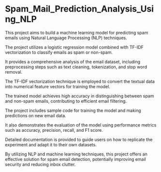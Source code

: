 # Spam_Mail_Prediction_Analysis_Using_NLP

This project aims to build a machine learning model for predicting spam emails using Natural Language Processing (NLP) techniques.

The project utilizes a logistic regression model combined with TF-IDF vectorization to classify emails as spam or non-spam.

It provides a comprehensive analysis of the email dataset, including preprocessing steps such as text cleaning, tokenization, and stop word removal.

The TF-IDF vectorization technique is employed to convert the textual data into numerical feature vectors for training the model.

The trained model achieves high accuracy in distinguishing between spam and non-spam emails, contributing to efficient email filtering.

The project includes sample code for training the model and making predictions on new email data.

It also demonstrates the evaluation of the model using performance metrics such as accuracy, precision, recall, and F1 score.

Detailed documentation is provided to guide users on how to replicate the experiment and adapt it to their own datasets.

By utilizing NLP and machine learning techniques, this project offers an effective solution for spam email detection, potentially improving email security and reducing inbox clutter.
